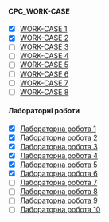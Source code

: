#### **СРС_WORK-CASE**
- [x] [WORK-CASE 1](https://github.com/Dav1dushka/ipsRada/blob/main/WORK-CASE%201.md)
- [x] [WORK-CASE 2](https://github.com/Dav1dushka/ipsRada/blob/main/WORC-CASE%202.md)
- [ ] [WORK-CASE 3]()
- [ ] [WORK-CASE 4](https://github.com/Dav1dushka/ipsRada/blob/main/WORC-CASE%202.md)
- [ ] [WORK-CASE 5]()
- [ ] [WORK-CASE 6]()
- [ ] [WORK-CASE 7]()
- [ ] [WORK-CASE 8]()

#### **Лабораторні роботи**
- [x] [Лабораторна робота 1](https://github.com/Dav1dushka/ipsRada/blob/main/%D0%9B%D0%B0%D0%B1%D0%BE%D1%80%D0%B0%D1%82%D0%BE%D1%80%D0%BD%D0%B0%20%D1%80%D0%BE%D0%B1%D0%BE%D1%82%D0%B0%201.md)
- [x] [Лабораторна робота 2](https://github.com/Dav1dushka/ipsRada/blob/main/%D0%9B%D0%B0%D0%B1%D0%BE%D1%80%D0%B0%D1%82%D0%BE%D1%80%D0%BD%D0%B0%20%D1%80%D0%BE%D0%B1%D0%BE%D1%82%D0%B0%202%20.md)
- [x] [Лабораторна робота 3](https://github.com/Dav1dushka/ipsRada/blob/%D0%9B%D0%B0%D0%B1%D0%BE%D1%80%D0%B0%D1%82%D0%BE%D1%80%D0%BD%D0%B0-%D1%80%D0%BE%D0%B1%D0%BE%D1%82%D0%B0-3-2/%D0%9B%D0%B0%D0%B1%D0%BE%D1%80%D0%B0%D1%82%D0%BE%D1%80%D0%BD%D0%B0%20%D1%80%D0%BE%D0%B1%D0%BE%D1%82%D0%B0%203%20.md)
- [x] [Лабораторна робота 4](https://github.com/Dav1dushka/ipsRada/blob/main/%D0%9B%D0%B0%D0%B1%D0%BE%D1%80%D0%B0%D1%82%D0%BE%D1%80%D0%BD%D0%B0%20%D1%80%D0%BE%D0%B1%D0%BE%D1%82%D0%B0%204%20.md)
- [x] [Лабораторна робота 5](https://github.com/Dav1dushka/ipsRada/blob/main/%D0%9B%D0%B0%D0%B1%D0%BE%D1%80%D0%B0%D1%82%D0%BE%D1%80%D0%BD%D0%B0%20%D1%80%D0%BE%D0%B1%D0%BE%D1%82%D0%B0%205%20.md)
- [x] [Лабораторна робота 6](https://github.com/Dav1dushka/ipsRada/blob/main/%D0%9B%D0%B0%D0%B1%D0%BE%D1%80%D0%B0%D1%82%D0%BE%D1%80%D0%BD%D0%B0%20%D1%80%D0%BE%D0%B1%D0%BE%D1%82%D0%B0%206%20.md)
- [ ] [Лабораторна робота 7](https://github.com/Dav1dushka/ipsRada/blob/main/%D0%9B%D0%B0%D0%B1%D0%BE%D1%80%D0%B0%D1%82%D0%BE%D1%80%D0%BD%D0%B0%20%D1%80%D0%BE%D0%B1%D0%BE%D1%82%D0%B0%207%20.md)
- [ ] [Лабораторна робота 8](https://github.com/Dav1dushka/ipsRada/blob/main/%D0%9B%D0%B0%D0%B1%D0%BE%D1%80%D0%B0%D1%82%D0%BE%D1%80%D0%BD%D0%B0%20%D1%80%D0%BE%D0%B1%D0%BE%D1%82%D0%B0%208%20.md)
- [ ] [Лабораторна робота 9](https://github.com/Dav1dushka/ipsRada/blob/main/%D0%9B%D0%B0%D0%B1%D0%BE%D1%80%D0%B0%D1%82%D0%BE%D1%80%D0%BD%D0%B0%20%D1%80%D0%BE%D0%B1%D0%BE%D1%82%D0%B0%209%20.md)
- [ ] [Лабораторна робота 10](https://github.com/Dav1dushka/ipsRada/blob/main/%D0%9B%D0%B0%D0%B1%D0%BE%D1%80%D0%B0%D1%82%D0%BE%D1%80%D0%BD%D0%B0%20%D1%80%D0%BE%D0%B1%D0%BE%D1%82%D0%B0%2010%20.md)
